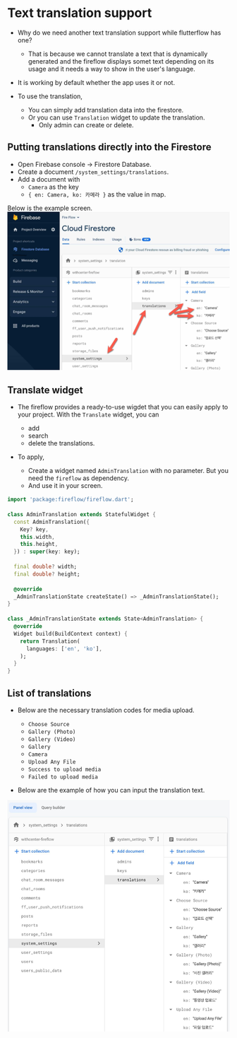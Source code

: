# Text translation support

- Why do we need another text translation support while flutterflow has one?
  - That is because we cannot translate a text that is dynamically generated and the fireflow displays somet text depending on its usage and it needs a way to show in the user's language.


- It is working by default whether the app uses it or not.

- To use the translation,
  - You can simply add translation data into the firestore.
  - Or you can use `Translation` widget to update the translation.
    - Only admin can create or delete.


## Putting translations directly into the Firestore

- Open Firebase console -> Firestore Database.
- Create a document `/system_settings/translations`.
- Add a document with
  - `Camera` as the key
  - `{ en: Camera, ko: 카메라 }` as the value in map.

Below is the example screen.
![Image Link](https://github.com/withcenter/fireflow/blob/main/etc/readme/img/firestore-translation.jpg?raw=true "Translation")



## Translate widget

- The fireflow provides a ready-to-use wigdet that you can easily apply to your project.
  With the `Translate` widget, you can
  - add
  - search
  - delete
  the translations.

- To apply,
  - Create a widget named `AdminTranslation` with no parameter. But you need the `fireflow` as dependency.
  - And use it in your screen.

```dart
import 'package:fireflow/fireflow.dart';

class AdminTranslation extends StatefulWidget {
  const AdminTranslation({
    Key? key,
    this.width,
    this.height,
  }) : super(key: key);

  final double? width;
  final double? height;

  @override
  _AdminTranslationState createState() => _AdminTranslationState();
}

class _AdminTranslationState extends State<AdminTranslation> {
  @override
  Widget build(BuildContext context) {
    return Translation(
      languages: ['en', 'ko'],
    );
  }
}
```



## List of translations


- Below are the necessary translation codes for media upload.
  - `Choose Source`
  - `Gallery (Photo)`
  - `Gallery (Video)`
  - `Gallery`
  - `Camera`
  - `Upload Any File`
  - `Success to upload media`
  - `Failed to upload media`


- Below are the example of how you can input the translation text.


![Image Link](https://github.com/withcenter/fireflow/blob/main/etc/readme/img/firestore-system_settings-translations.jpg?raw=true "Translation")

